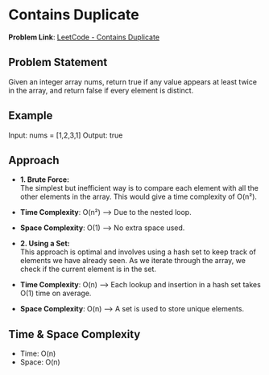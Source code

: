 # Contains Duplicate

**Problem Link**: [LeetCode - Contains Duplicate](https://leetcode.com/problems/contains-duplicate)

## Problem Statement

Given an integer array nums, return true if any value appears at least twice in the array, and return false if every element is distinct.

## Example

Input: nums = [1,2,3,1]
Output: true

## Approach
- **1. Brute Force:**  
The simplest but inefficient way is to compare each element with all the other elements in the array. This would give a time complexity of O(n²).<br>  
- **Time Complexity**: O(n²) —> Due to the nested loop.<br>  
- **Space Complexity**: O(1) —> No extra space used.

- **2. Using a Set:**  
This approach is optimal and involves using a hash set to keep track of elements we have already seen. As we iterate through the array, we check if the current element is in the set.<br>  
- **Time Complexity**: O(n) —> Each lookup and insertion in a hash set takes O(1) time on average.<br>  
- **Space Complexity**: O(n) —> A set is used to store unique elements.


## Time & Space Complexity

- Time: O(n)
- Space: O(n)
